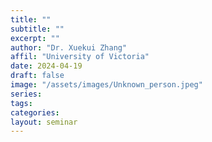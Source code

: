 ```yaml
---
title: ""
subtitle: ""
excerpt: ""
author: "Dr. Xuekui Zhang"
affil: "University of Victoria"
date: 2024-04-19
draft: false
image: "/assets/images/Unknown_person.jpeg"
series:
tags:
categories:
layout: seminar
---
```

